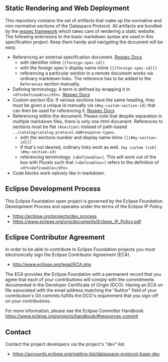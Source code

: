 ## Static Rendering and Web Deployment

This repository contains the set of artifacts that make up the normative
and non-normative sections of the Dataspace Protocol. All artifacts are
bundled by the [respec framework](https://www.respec.org) which takes care
of rendering a static website. The following extensions to the basic markdown
syntax are used in this specification project. Keep them handy and navigating
the document will be easy.

- Referencing an external specification document. [Respec Docs](https://respec.org/docs/#references-0)
  - with identifier inline `[[foreign-spec-id]]`
  - with the foreign spec's display name inline `[[[foreign-spec-id]]]`
  - referencing a particular section in a remote document works via ordinary markdown links. The reference has to be added to the `References` section manually.
- Defining terminology: A term is defined by wrapping it in `<dfn>Defineable</dfn>`. [Respec Docs](https://respec.org/docs/#definitions-and-linking)
- Custom section IDs: If various sections have the same heading, they must be given a unique id manually via `{#my-custom-section-id}` that can then be used for referencing it. [Respec Docs](https://respec.org/docs/#example-specifying-a-custom-id-for-a-heading)
- Referencing within the document. Please note that despite separation in multiple markdown files, there is only one html document. References to sections must be flat `(#section)` instead of path-based `../catalog/catalog.protocol.md#response-types`.
  - with the sections number and display name inline `[[[#my-section-id]]]` 
  - If that's not desired, ordinary links work as well. `[my custom link](#my-section-id)`
  - referencing terminology: `[=Defineable=]`. This will work out of the box with Plurals such that `[=Definables=]` refers to the definition of `<dfn>Defineable</dfn>`.
- Code blocks work natively like in markdown.

## Eclipse Development Process

This Eclipse Foundation open project is governed by the Eclipse Foundation
Development Process and operates under the terms of the Eclipse IP Policy.

* https://eclipse.org/projects/dev_process
* https://www.eclipse.org/org/documents/Eclipse_IP_Policy.pdf

## Eclipse Contributor Agreement

In order to be able to contribute to Eclipse Foundation projects you must
electronically sign the Eclipse Contributor Agreement (ECA).

* http://www.eclipse.org/legal/ECA.php

The ECA provides the Eclipse Foundation with a permanent record that you agree
that each of your contributions will comply with the commitments documented in
the Developer Certificate of Origin (DCO). Having an ECA on file associated with
the email address matching the "Author" field of your contribution's Git commits
fulfills the DCO's requirement that you sign-off on your contributions.

For more information, please see the Eclipse Committer Handbook:
https://www.eclipse.org/projects/handbook/#resources-commit

## Contact

Contact the project developers via the project's "dev" list.

* https://accounts.eclipse.org/mailing-list/dataspace-protocol-base-dev

